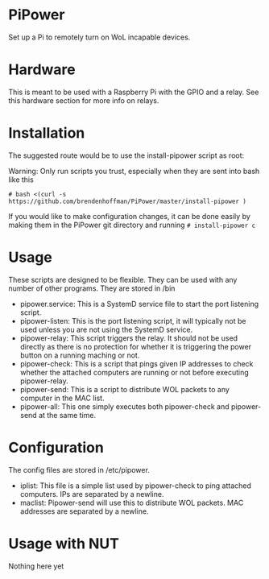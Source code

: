 # PiPower
Set up a Pi to remotely turn on WoL incapable devices.

# Hardware
This is meant to be used with a Raspberry Pi with the GPIO and a relay. See this hardware section for more info on relays.

# Installation
The suggested route would be to use the install-pipower script as root: 

Warning: Only run scripts you trust, especially when they are sent into bash like this

`# bash <(curl -s https://github.com/brendenhoffman/PiPower/master/install-pipower )`

If you would like to make configuration changes, it can be done easily by making them in the PiPower git directory and running `# install-pipower c`

# Usage
These scripts are designed to be flexible. They can be used with any number of other programs. They are stored in /bin
* pipower.service: This is a SystemD service file to start the port listening script.
* pipower-listen: This is the port listening script, it will typically not be used unless you are not using the SystemD service.
* pipower-relay: This script triggers the relay. It should not be used directly as there is no protection for whether it is triggering the power button on a running maching or not.
* pipower-check: This is a script that pings given IP addresses to check whether the attached computers are running or not before executing pipower-relay.
* pipower-send: This is a script to distribute WOL packets to any computer in the MAC list.
* pipower-all: This one simply executes both pipower-check and pipower-send at the same time.

# Configuration
The config files are stored in /etc/pipower.
* iplist: This file is a simple list used by pipower-check to ping attached computers. IPs are separated by a newline.
* maclist: Pipower-send will use this to distribute WOL packets. MAC addresses are separated by a newline.

# Usage with NUT
Nothing here yet
